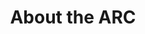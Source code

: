 ---
title: About the ARC
summary: The Annotated Research Context (ARC) is DataPLANT's FAIR Digital Object of choice.
image: /src/assets/images/subpage/service/arc.svg
icon: tabler:box
href: /articles/arc-general
---